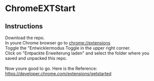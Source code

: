# ChromeEXTStart

## Instructions

Download the repo.<br />
In youre Chrome browser go to [chrome://extensions](chrome://extensions)<br />
Toggle the "Entwicklermodus Toggle in the upper right corner.<br />
Click on "Entpackte Erweiterung laden" and select the folder where you saved and unpacked this repo.<br />
<br />
Now youre good to go.
Here is the Reference: https://developer.chrome.com/extensions/getstarted
